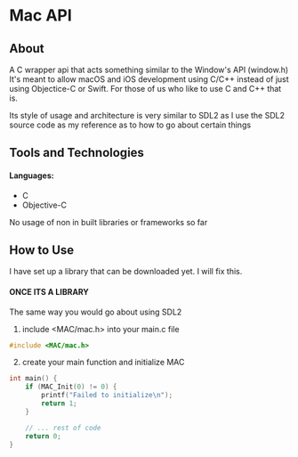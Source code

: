 # Mac API

## About

A C wrapper api that acts something similar to the Window's API (window.h)
It's meant to allow macOS and iOS development using C/C++ instead of just using Objectice-C or Swift.
For those of us who like to use C and C++ that is.

Its style of usage and architecture is very similar to SDL2 as I use the SDL2 source code
as my reference as to how to go about certain things

## Tools and Technologies

#### Languages:

* C
* Objective-C

No usage of non in built libraries or frameworks so far
    
## How to Use

I have set up a library that can be downloaded yet. I will fix this.

#### ONCE ITS A LIBRARY

The same way you would go about using SDL2

1. include <MAC/mac.h> into your main.c file

```C
#include <MAC/mac.h>
```

2. create your main function and initialize MAC

```C
int main() {
    if (MAC_Init(0) != 0) {
        printf("Failed to initialize\n");
        return 1;
    }

    // ... rest of code
    return 0;
}
```
